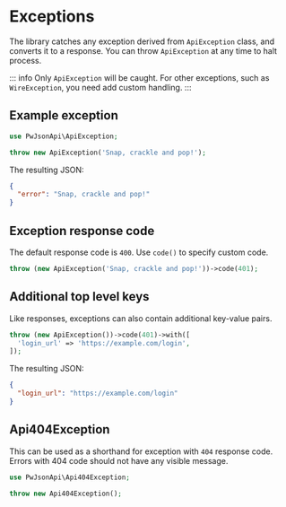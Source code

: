 # Exceptions

The library catches any exception derived from `ApiException` class, and converts it to a response. You can throw `ApiException` at any time to halt process.

::: info
Only `ApiException` will be caught. For other exceptions, such as `WireException`, you need add custom handling.
:::

## Example exception

```php
use PwJsonApi\ApiException;
```

```php
throw new ApiException('Snap, crackle and pop!');
```

The resulting JSON:

```json
{
  "error": "Snap, crackle and pop!"
}
```

## Exception response code

The default response code is `400`. Use `code()` to specify custom code.

```php
throw (new ApiException('Snap, crackle and pop!'))->code(401);
```

## Additional top level keys

Like responses, exceptions can also contain additional key-value pairs.

```php
throw (new ApiException())->code(401)->with([
  'login_url' => 'https://example.com/login',
]);
```

The resulting JSON:

```json
{
  "login_url": "https://example.com/login"
}
```

## Api404Exception

This can be used as a shorthand for exception with `404` response code. Errors with 404 code should not have any visible message.

```php
use PwJsonApi\Api404Exception;
```

```php
throw new Api404Exception();
```
